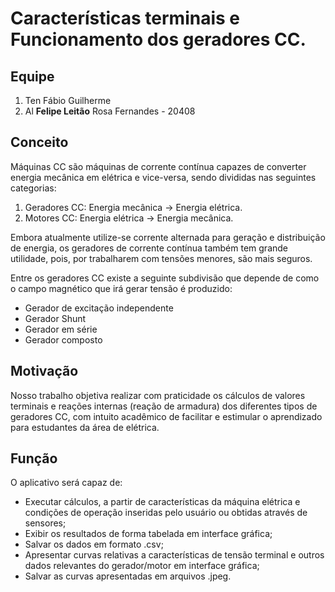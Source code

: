 # Características terminais e Funcionamento dos geradores CC.

## Equipe
1. Ten Fábio Guilherme
2. Al **Felipe Leitão** Rosa Fernandes - 20408

## Conceito
Máquinas CC são máquinas de corrente contínua capazes de converter energia mecânica em elétrica e vice-versa, sendo divididas nas seguintes categorias:
1. Geradores CC: Energia mecânica -> Energia elétrica.
2. Motores CC: Energia elétrica -> Energia mecânica.

Embora atualmente utilize-se corrente alternada para geração e distribuição de energia, os geradores de corrente contínua também tem grande utilidade, pois, por trabalharem com tensões menores, são mais seguros.

Entre os geradores CC existe a seguinte subdivisão que depende de como o campo magnético que irá gerar tensão é produzido:
+ Gerador de excitação independente
+ Gerador Shunt
+ Gerador em série
+ Gerador composto
## Motivação
Nosso trabalho objetiva realizar com praticidade os cálculos de valores terminais e reações internas (reação de armadura) dos diferentes tipos de geradores CC, com intuito acadêmico de facilitar e estimular o aprendizado para estudantes da área de elétrica.

## Função

O aplicativo será capaz de: 
+ Executar cálculos, a partir de características da máquina elétrica e condições de operação inseridas pelo usuário ou obtidas através de sensores;
+ Exibir os resultados de forma tabelada em interface gráfica;
+ Salvar os dados em formato .csv;
+ Apresentar curvas relativas a características de tensão terminal e outros dados relevantes do gerador/motor em interface gráfica;
+ Salvar as curvas apresentadas em arquivos .jpeg.

